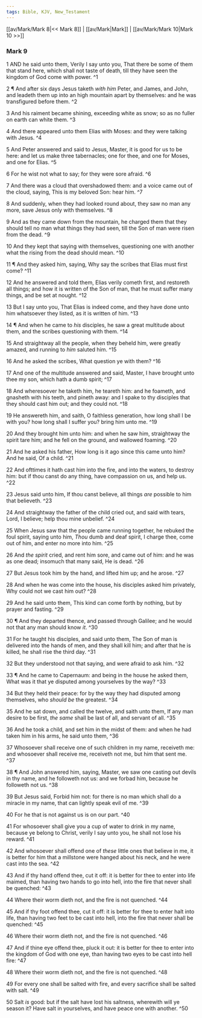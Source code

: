 ```yaml
---
tags: Bible, KJV, New_Testament
---
```


[[av/Mark/Mark 8|<< Mark 8]] | [[av/Mark|Mark]] | [[av/Mark/Mark 10|Mark 10 >>]]

### Mark 9

1 AND he said unto them, Verily I say unto you, That there be some of them that stand here, which shall not taste of death, till they have seen the kingdom of God come with power. ^1

2 ¶ And after six days Jesus taketh _with_ _him_ Peter, and James, and John, and leadeth them up into an high mountain apart by themselves: and he was transfigured before them. ^2

3 And his raiment became shining, exceeding white as snow; so as no fuller on earth can white them. ^3

4 And there appeared unto them Elias with Moses: and they were talking with Jesus. ^4

5 And Peter answered and said to Jesus, Master, it is good for us to be here: and let us make three tabernacles; one for thee, and one for Moses, and one for Elias. ^5

6 For he wist not what to say; for they were sore afraid. ^6

7 And there was a cloud that overshadowed them: and a voice came out of the cloud, saying, This is my beloved Son: hear him. ^7

8 And suddenly, when they had looked round about, they saw no man any more, save Jesus only with themselves. ^8

9 And as they came down from the mountain, he charged them that they should tell no man what things they had seen, till the Son of man were risen from the dead. ^9

10 And they kept that saying with themselves, questioning one with another what the rising from the dead should mean. ^10

11 ¶ And they asked him, saying, Why say the scribes that Elias must first come? ^11

12 And he answered and told them, Elias verily cometh first, and restoreth all things; and how it is written of the Son of man, that he must suffer many things, and be set at nought. ^12

13 But I say unto you, That Elias is indeed come, and they have done unto him whatsoever they listed, as it is written of him. ^13

14 ¶ And when he came to _his_ disciples, he saw a great multitude about them, and the scribes questioning with them. ^14

15 And straightway all the people, when they beheld him, were greatly amazed, and running to _him_ saluted him. ^15

16 And he asked the scribes, What question ye with them? ^16

17 And one of the multitude answered and said, Master, I have brought unto thee my son, which hath a dumb spirit; ^17

18 And wheresoever he taketh him, he teareth him: and he foameth, and gnasheth with his teeth, and pineth away: and I spake to thy disciples that they should cast him out; and they could not. ^18

19 He answereth him, and saith, O faithless generation, how long shall I be with you? how long shall I suffer you? bring him unto me. ^19

20 And they brought him unto him: and when he saw him, straightway the spirit tare him; and he fell on the ground, and wallowed foaming. ^20

21 And he asked his father, How long is it ago since this came unto him? And he said, Of a child. ^21

22 And ofttimes it hath cast him into the fire, and into the waters, to destroy him: but if thou canst do any thing, have compassion on us, and help us. ^22

23 Jesus said unto him, If thou canst believe, all things _are_ possible to him that believeth. ^23

24 And straightway the father of the child cried out, and said with tears, Lord, I believe; help thou mine unbelief. ^24

25 When Jesus saw that the people came running together, he rebuked the foul spirit, saying unto him, _Thou_ dumb and deaf spirit, I charge thee, come out of him, and enter no more into him. ^25

26 And _the_ _spirit_ cried, and rent him sore, and came out of him: and he was as one dead; insomuch that many said, He is dead. ^26

27 But Jesus took him by the hand, and lifted him up; and he arose. ^27

28 And when he was come into the house, his disciples asked him privately, Why could not we cast him out? ^28

29 And he said unto them, This kind can come forth by nothing, but by prayer and fasting. ^29

30 ¶ And they departed thence, and passed through Galilee; and he would not that any man should know _it_. ^30

31 For he taught his disciples, and said unto them, The Son of man is delivered into the hands of men, and they shall kill him; and after that he is killed, he shall rise the third day. ^31

32 But they understood not that saying, and were afraid to ask him. ^32

33 ¶ And he came to Capernaum: and being in the house he asked them, What was it that ye disputed among yourselves by the way? ^33

34 But they held their peace: for by the way they had disputed among themselves, who _should_ _be_ the greatest. ^34

35 And he sat down, and called the twelve, and saith unto them, If any man desire to be first, _the_ _same_ shall be last of all, and servant of all. ^35

36 And he took a child, and set him in the midst of them: and when he had taken him in his arms, he said unto them, ^36

37 Whosoever shall receive one of such children in my name, receiveth me: and whosoever shall receive me, receiveth not me, but him that sent me. ^37

38 ¶ And John answered him, saying, Master, we saw one casting out devils in thy name, and he followeth not us: and we forbad him, because he followeth not us. ^38

39 But Jesus said, Forbid him not: for there is no man which shall do a miracle in my name, that can lightly speak evil of me. ^39

40 For he that is not against us is on our part. ^40

41 For whosoever shall give you a cup of water to drink in my name, because ye belong to Christ, verily I say unto you, he shall not lose his reward. ^41

42 And whosoever shall offend one of _these_ little ones that believe in me, it is better for him that a millstone were hanged about his neck, and he were cast into the sea. ^42

43 And if thy hand offend thee, cut it off: it is better for thee to enter into life maimed, than having two hands to go into hell, into the fire that never shall be quenched: ^43

44 Where their worm dieth not, and the fire is not quenched. ^44

45 And if thy foot offend thee, cut it off: it is better for thee to enter halt into life, than having two feet to be cast into hell, into the fire that never shall be quenched: ^45

46 Where their worm dieth not, and the fire is not quenched. ^46

47 And if thine eye offend thee, pluck it out: it is better for thee to enter into the kingdom of God with one eye, than having two eyes to be cast into hell fire: ^47

48 Where their worm dieth not, and the fire is not quenched. ^48

49 For every one shall be salted with fire, and every sacrifice shall be salted with salt. ^49

50 Salt _is_ good: but if the salt have lost his saltness, wherewith will ye season it? Have salt in yourselves, and have peace one with another. ^50
